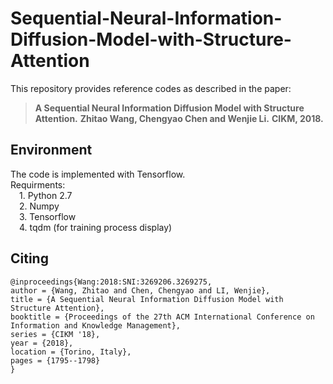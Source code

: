 # Sequential-Neural-Information-Diffusion-Model-with-Structure-Attention

This repository provides reference codes as described in the paper:

>**A Sequential Neural Information Diffusion Model with Structure Attention.**
>**Zhitao Wang, Chengyao Chen and Wenjie Li.**
>**CIKM, 2018.** 

## Environment
The code is implemented with Tensorflow.  
Requirments:  
&emsp;1. Python 2.7  
&emsp;2. Numpy  
&emsp;3. Tensorflow  
&emsp;4. tqdm (for training process display)    

## Citing
    @inproceedings{Wang:2018:SNI:3269206.3269275,
    author = {Wang, Zhitao and Chen, Chengyao and LI, Wenjie},
    title = {A Sequential Neural Information Diffusion Model with Structure Attention},
    booktitle = {Proceedings of the 27th ACM International Conference on Information and Knowledge Management},
    series = {CIKM '18},
    year = {2018},
    location = {Torino, Italy},
    pages = {1795--1798}
    } 


  
